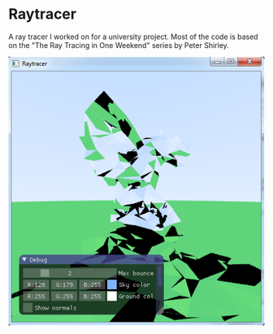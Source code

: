 # Raytracer
A ray tracer I worked on for a university project. Most of the code is based on the "The Ray Tracing in One Weekend" series by Peter Shirley.

![alt text](screenshot2.png)
